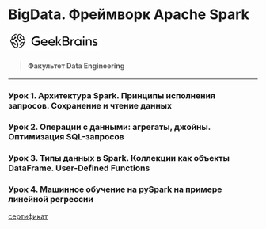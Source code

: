 # BigData. Фреймворк Apache Spark
![](logo.png)
> #### Факультет Data Engineering
____
### Урок 1. Архитектура Spark. Принципы исполнения запросов. Сохранение и чтение данных



### Урок 2. Операции с данными: агрегаты, джойны. Оптимизация SQL-запросов



### Урок 3. Типы данных в Spark. Коллекции как объекты DataFrame. User-Defined Functions



### Урок 4. Машинное обучение на pySpark на примере линейной регрессии



[сертификат](https://gb.ru/go/DNKRcR)
